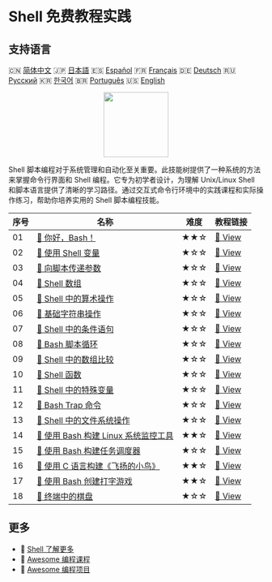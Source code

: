 # Shell 免费教程实践

## 支持语言

🇨🇳 [简体中文](README_zh.md) 🇯🇵 [日本語](README_ja.md) 🇪🇸 [Español](README_es.md) 🇫🇷 [Français](README_fr.md) 🇩🇪 [Deutsch](README_de.md) 🇷🇺 [Русский](README_ru.md) 🇰🇷 [한국어](README_ko.md) 🇧🇷 [Português](README_pt.md) 🇺🇸 [English](README.md) 

<div align="center">
<img width="128px" src="https://file.labex.io/path/FaVTnI4iqZP0.png">
</div>

Shell 脚本编程对于系统管理和自动化至关重要。此技能树提供了一种系统的方法来掌握命令行界面和 Shell 编程。它专为初学者设计，为理解 Unix/Linux Shell 和脚本语言提供了清晰的学习路径。通过交互式命令行环境中的实践课程和实际操作练习，帮助你培养实用的 Shell 脚本编程技能。

|   序号 | 名称                                                                                                                       | 难度   | 教程链接                                                                                      |
|--------|----------------------------------------------------------------------------------------------------------------------------|--------|-----------------------------------------------------------------------------------------------|
|     01 | [📖 你好，Bash！](https://labex.io/zh/tutorials/linux-hello-bash-388809)                                                   | ★★☆    | [🔗 View](https://labex.io/zh/tutorials/linux-hello-bash-388809)                              |
|     02 | [📖 使用 Shell 变量](https://labex.io/zh/tutorials/shell-working-with-shell-variables-388810)                              | ★☆☆    | [🔗 View](https://labex.io/zh/tutorials/shell-working-with-shell-variables-388810)            |
|     03 | [📖 向脚本传递参数](https://labex.io/zh/tutorials/shell-passing-arguments-to-the-script-388811)                            | ★☆☆    | [🔗 View](https://labex.io/zh/tutorials/shell-passing-arguments-to-the-script-388811)         |
|     04 | [📖 Shell 数组](https://labex.io/zh/tutorials/shell-shell-arrays-388812)                                                   | ★☆☆    | [🔗 View](https://labex.io/zh/tutorials/shell-shell-arrays-388812)                            |
|     05 | [📖 Shell 中的算术操作](https://labex.io/zh/tutorials/shell-arithmetic-operations-in-shell-388813)                         | ★☆☆    | [🔗 View](https://labex.io/zh/tutorials/shell-arithmetic-operations-in-shell-388813)          |
|     06 | [📖 基础字符串操作](https://labex.io/zh/tutorials/shell-basic-string-operations-388814)                                    | ★☆☆    | [🔗 View](https://labex.io/zh/tutorials/shell-basic-string-operations-388814)                 |
|     07 | [📖 Shell 中的条件语句](https://labex.io/zh/tutorials/linux-conditional-statements-in-shell-388815)                        | ★☆☆    | [🔗 View](https://labex.io/zh/tutorials/linux-conditional-statements-in-shell-388815)         |
|     08 | [📖 Bash 脚本循环](https://labex.io/zh/tutorials/shell-bash-scripting-loops-388816)                                        | ★☆☆    | [🔗 View](https://labex.io/zh/tutorials/shell-bash-scripting-loops-388816)                    |
|     09 | [📖 Shell 中的数组比较](https://labex.io/zh/tutorials/shell-comparing-arrays-in-shell-388817)                              | ★☆☆    | [🔗 View](https://labex.io/zh/tutorials/shell-comparing-arrays-in-shell-388817)               |
|     10 | [📖 Shell 函数](https://labex.io/zh/tutorials/shell-shell-functions-388818)                                                | ★☆☆    | [🔗 View](https://labex.io/zh/tutorials/shell-shell-functions-388818)                         |
|     11 | [📖 Shell 中的特殊变量](https://labex.io/zh/tutorials/shell-special-variables-in-shell-388819)                             | ★☆☆    | [🔗 View](https://labex.io/zh/tutorials/shell-special-variables-in-shell-388819)              |
|     12 | [📖 Bash Trap 命令](https://labex.io/zh/tutorials/linux-bash-trap-command-388820)                                          | ★☆☆    | [🔗 View](https://labex.io/zh/tutorials/linux-bash-trap-command-388820)                       |
|     13 | [📖 Shell 中的文件系统操作](https://labex.io/zh/tutorials/shell-file-system-operations-in-shell-388821)                    | ★☆☆    | [🔗 View](https://labex.io/zh/tutorials/shell-file-system-operations-in-shell-388821)         |
|     14 | [📖 使用 Bash 构建 Linux 系统监控工具](https://labex.io/zh/tutorials/linux-build-a-linux-system-monitor-using-bash-298845) | ★★☆    | [🔗 View](https://labex.io/zh/tutorials/linux-build-a-linux-system-monitor-using-bash-298845) |
|     15 | [📖 使用 Bash 构建任务调度器](https://labex.io/zh/tutorials/linux-build-a-task-scheduler-using-bash-298846)                | ★☆☆    | [🔗 View](https://labex.io/zh/tutorials/linux-build-a-task-scheduler-using-bash-298846)       |
|     16 | [📖 使用 C 语言构建《飞扬的小鸟》](https://labex.io/zh/tutorials/c-building-flappy-bird-using-c-298823)                    | ★★☆    | [🔗 View](https://labex.io/zh/tutorials/c-building-flappy-bird-using-c-298823)                |
|     17 | [📖 使用 Bash 创建打字游戏](https://labex.io/zh/tutorials/linux-creating-a-typing-game-using-bash-298847)                  | ★★☆    | [🔗 View](https://labex.io/zh/tutorials/linux-creating-a-typing-game-using-bash-298847)       |
|     18 | [📖 终端中的棋盘](https://labex.io/zh/tutorials/linux-chess-board-in-terminal-299820)                                      | ★☆☆    | [🔗 View](https://labex.io/zh/tutorials/linux-chess-board-in-terminal-299820)                 |

## 更多

- 🔗 [Shell 了解更多](https://labex.io/zh/skilltrees/shell)
- 🔗 [Awesome 编程课程](https://github.com/labex-labs/awesome-programming-courses)
- 🔗 [Awesome 编程项目](https://github.com/labex-labs/awesome-programming-projects)

